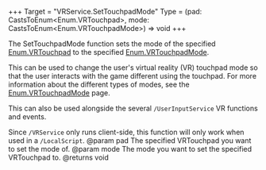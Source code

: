 +++
Target = "VRService.SetTouchpadMode"
Type = (pad: CastsToEnum<Enum.VRTouchpad>, mode: CastsToEnum<Enum.VRTouchpadMode>) => void
+++

The SetTouchpadMode function sets the mode of the specified [Enum.VRTouchpad](https://developer.roblox.com/search#stq=VRTouchpad) to the specified [Enum.VRTouchpadMode](https://developer.roblox.com/search#stq=VRTouchpadMode).This can be used to change the user's virtual reality (VR) touchpad mode so that the user interacts with the game different using the touchpad. For more information about the different types of modes, see the [Enum.VRTouchpadMode](https://developer.roblox.com/search#stq=VRTouchpadMode) page.This can also be used alongside the several `/UserInputService` VR functions and events.Since `/VRService` only runs client-side, this function will only work when used in a `/LocalScript`.@param pad The specified VRTouchpad you want to set the mode of.@param mode The mode you want to set the specified VRTouchpad to.@returns void